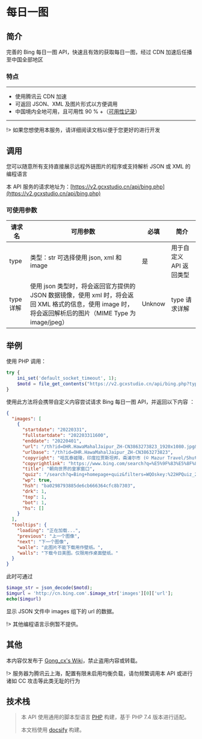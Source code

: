 # 每日一图

## 简介

完善的 Bing 每日一图 API，快速且有效的获取每日一图，经过 CDN 加速后任播至中国全部地区

### 特点

---

- 使用腾讯云 CDN 加速
- 可返回 JSON、XML 及图片形式以方便调用
- 中国境内全地可用，且可用性 90 % +（[可用性记录](https://status.gcxstudio.cn)）

---

!> 如果您想使用本服务，请详细阅读文档以便于您更好的进行开发

## 调用

您可以随意所有支持直接展示远程外链图片的程序或支持解析 JSON 或 XML 的编程语言

本 API 服务的请求地址为：[https://v2.gcxstudio.cn/api/bing.php](https://v2.gcxstudio.cn/api/bing.php)

### 可使用参数

| 请求名    | 可用参数                                                                                                                                                 | 必填   | 简介                    |
| --------- | -------------------------------------------------------------------------------------------------------------------------------------------------------- | ------ | ----------------------- |
| type      | 类型：str 可选择使用 json, xml 和 image                                                                                                                  | 是     | 用于自定义 API 返回类型 |
| type 详解 | 使用 json 类型时，将会返回官方提供的 JSON 数据镜像，使用 xml 时，将会返回 XML 格式的信息，使用 image 时，将会返回解析后的图片（MIME Type 为 image/jpeg） | Unknow | type 请求详解           |

## 举例

使用 PHP 调用：

```php
try {
    ini_set('default_socket_timeout', 1);
    $motd = file_get_contents("https://v2.gcxstudio.cn/api/bing.php?type=json");
}
```

使用此方法将会携带自定义内容尝试请求 Bing 每日一图 API，并返回以下内容 ：

```json
{
  "images": [
    {
      "startdate": "20220331",
      "fullstartdate": "202203311600",
      "enddate": "20220401",
      "url": "/th?id=OHR.HawaMahalJaipur_ZH-CN3863273823_1920x1080.jpg&rf=LaDigue_1920x1080.jpg&pid=hp",
      "urlbase": "/th?id=OHR.HawaMahalJaipur_ZH-CN3863273823",
      "copyright": "哈瓦泰姬陵，印度拉贾斯坦邦，斋浦尔市 (© Mazur Travel/Shutterstock)",
      "copyrightlink": "https://www.bing.com/search?q=%E5%9F%83%E5%8F%8A&form=hpcapt&mkt=zh-cn",
      "title": "朝向世界的皇家窗口",
      "quiz": "/search?q=Bing+homepage+quiz&filters=WQOskey:%22HPQuiz_20220331_HawaMahalJaipur%22&FORM=HPQUIZ",
      "wp": true,
      "hsh": "ba0298793885de6cb666364cfc8b7303",
      "drk": 1,
      "top": 1,
      "bot": 1,
      "hs": []
    }
  ],
  "tooltips": {
    "loading": "正在加载...",
    "previous": "上一个图像",
    "next": "下一个图像",
    "walle": "此图片不能下载用作壁纸。",
    "walls": "下载今日美图。仅限用作桌面壁纸。"
  }
}
```

此时可通过

```php
$image_str = json_decode($motd);
$imgurl = 'http://cn.bing.com'.$image_str['images'][0]['url'];
echo($imgurl)
```

显示 JSON 文件中 images 组下的 url 的数据。

!> 其他编程语言示例暂不提供。

## 其他

本内容仅发布于 [Gong_cx's Wiki](https://docs.gcxstudio.cn)，禁止盗用内容或转载。

!> 服务器为腾讯云上海，配置有限未启用均衡负载，请勿频繁调用本 API 或进行诸如 CC 攻击等此类无耻的行为

## 技术栈

> 本 API 使用通用的脚本型语言 [PHP](https://www.php.net/) 构建，基于 PHP 7.4 版本进行适配。
>
> 本文档使用 [docsify](https://docsify.js.org/) 构建。
